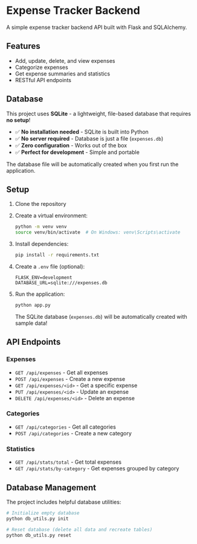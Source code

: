 # Expense Tracker Backend

A simple expense tracker backend API built with Flask and SQLAlchemy.

## Features

- Add, update, delete, and view expenses
- Categorize expenses
- Get expense summaries and statistics
- RESTful API endpoints

## Database

This project uses **SQLite** - a lightweight, file-based database that requires **no setup**!

- ✅ **No installation needed** - SQLite is built into Python
- ✅ **No server required** - Database is just a file (`expenses.db`)
- ✅ **Zero configuration** - Works out of the box
- ✅ **Perfect for development** - Simple and portable

The database file will be automatically created when you first run the application.

## Setup

1. Clone the repository
2. Create a virtual environment:
   ```bash
   python -m venv venv
   source venv/bin/activate  # On Windows: venv\Scripts\activate
   ```

3. Install dependencies:
   ```bash
   pip install -r requirements.txt
   ```

4. Create a `.env` file (optional):
   ```
   FLASK_ENV=development
   DATABASE_URL=sqlite:///expenses.db
   ```

5. Run the application:
   ```bash
   python app.py
   ```

   The SQLite database (`expenses.db`) will be automatically created with sample data!

## API Endpoints

### Expenses
- `GET /api/expenses` - Get all expenses
- `POST /api/expenses` - Create a new expense
- `GET /api/expenses/<id>` - Get a specific expense
- `PUT /api/expenses/<id>` - Update an expense
- `DELETE /api/expenses/<id>` - Delete an expense

### Categories
- `GET /api/categories` - Get all categories
- `POST /api/categories` - Create a new category

### Statistics
- `GET /api/stats/total` - Get total expenses
- `GET /api/stats/by-category` - Get expenses grouped by category


## Database Management

The project includes helpful database utilities:

```bash
# Initialize empty database
python db_utils.py init

# Reset database (delete all data and recreate tables)
python db_utils.py reset
